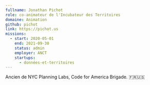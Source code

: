 ```yaml
---
fullname: Jonathan Pichot
role: co-animateur de l'Incubateur des Territoires
domaine: Animation
github: pichot
link: https://pichot.us
missions:
  - start: 2020-05-01
    end: 2021-09-30
    status: admin
    employer: ANCT
    startups:
      - données-et-territoires
---
```

Ancien de NYC Planning Labs, Code for America Brigade. 🇫🇷🇺🇸